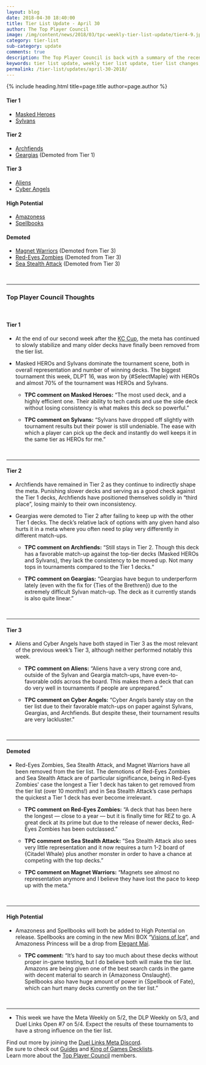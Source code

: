 ```yaml
---
layout: blog
date: 2018-04-30 18:40:00
title: Tier List Update - April 30
author: The Top Player Council
image: /img/content/news/2018/03/tpc-weekly-tier-list-update/tier4-9.jpg
category: tier-list
sub-category: update
comments: true
description: The Top Player Council is back with a summary of the recent tier list update. Check out their decisions and reasoning to stay relevant in the current meta. This update includes changes to Red-Eyes Zombies, Sea Stealth Attack, Magnets, Masked HEROs and Geargias.
keywords: tier list update, weekly tier list update, tier list changes, buffs, nerfs, april 30 2018
permalink: /tier-list/updates/april-30-2018/
---
```


{% include heading.html title=page.title author=page.author %}

#### Tier 1

- [Masked Heroes](/tier-list/deck-types/masked-heroes)
- [Sylvans](/tier-list/deck-types/sylvans/)  

#### Tier 2
- [Archfiends](/tier-list/deck-types/archfiends/) 
- [Geargias](/tier-list/deck-types/geargias) (Demoted from Tier 1)

#### Tier 3
- [Aliens](/tier-list/deck-types/aliens/)  
- [Cyber Angels](/tier-list/deck-types/cyber-angels/) 

#### High Potential
- [Amazoness]()
- [Spellbooks]()

#### Demoted
- [Magnet Warriors](/tier-list/deck-types/magnet-warriors/) (Demoted from Tier 3)
- [Red-Eyes Zombies](/tier-list/deck-types/red-eyes-zombies/) (Demoted from Tier 3)
- [Sea Stealth Attack](/tier-list/deck-types/sea-stealth-attack/) (Demoted from Tier 3)

<br>

---

### Top Player Council Thoughts

<br>

#### Tier 1  

* At the end of our second week after the [KC Cup](/tournaments/kc-cup/april-2018/report/), the meta has continued to slowly stabilize and many older decks have finally been removed from the tier list.  

* Masked HEROs and Sylvans dominate the tournament scene, both in overall representation and number of winning decks. The biggest tournament this week, DLPT 16, was won by {#SelectMaple} with HEROs and almost 70% of the tournament was HEROs and Sylvans. 

    * **TPC comment on Masked Heroes:** “The most used deck, and a highly efficient one. Their ability to tech cards and use the side deck without losing consistency is what makes this deck so powerful.”  

    * **TPC comment on Sylvans:** “Sylvans have dropped off slightly with tournament results but their power is still undeniable. The ease with which a player can pick up the deck and instantly do well keeps it in the same tier as HEROs for me.”  
    
<br>

---

#### Tier 2  

* Archfiends have remained in Tier 2 as they continue to indirectly shape the meta. Punishing slower decks and serving as a good check against the Tier 1 decks, Archfiends have positioned themselves solidly in “third place”, losing mainly to their own inconsistency.  
* Geargias were demoted to Tier 2 after failing to keep up with the other Tier 1 decks. The deck’s relative lack of options with any given hand also hurts it in a meta where you often need to play very differently in different match-ups.

    * **TPC comment on Archfiends:** “Still stays in Tier 2. Though this deck has a favorable match-up against the top-tier decks (Masked HEROs and Sylvans), they lack the consistency to be moved up. Not many tops in tournaments compared to the Tier 1 decks.“  
    
    * **TPC comment on Geargias:** “Geargias have begun to underperform lately (even with the fix for {Ties of the Brethren}) due to the extremely difficult Sylvan match-up. The deck as it currently stands is also quite linear.”   

<br>

---

#### Tier 3  

* Aliens and Cyber Angels have both stayed in Tier 3 as the most relevant of the previous week’s Tier 3, although neither performed notably this week.  

    * **TPC comment on Aliens:** “Aliens have a very strong core and, outside of the Sylvan and Geargia match-ups, have even-to-favorable odds across the board. This makes them a deck that can do very well in tournaments if people are unprepared.”  

    * **TPC comment on Cyber Angels:** “Cyber Angels barely stay on the tier list due to their favorable match-ups on paper against Sylvans, Geargias, and Archfiends. But despite these, their tournament results are very lackluster."  

<br>

---

#### Demoted 

* Red-Eyes Zombies, Sea Stealth Attack, and Magnet Warriors have all been removed from the tier list. The demotions of Red-Eyes Zombies and Sea Stealth Attack are of particular significance, being in Red-Eyes Zombies' case the longest a Tier 1 deck has taken to get removed from the tier list (over 10 months!) and in Sea Stealth Attack’s case perhaps the quickest a Tier 1 deck has ever become irrelevant.  

    * **TPC comment on Red-Eyes Zombies:** “A deck that has been here the longest — close to a year — but it is finally time for REZ to go. A great deck at its prime but due to the release of newer decks, Red-Eyes Zombies has been outclassed.”  

    * **TPC comment on Sea Stealth Attack:** “Sea Stealth Attack also sees very little representation and it now requires a turn 1-2 board of {Citadel Whale} plus another monster in order to have a chance at competing with the top decks.”  

    * **TPC comment on Magnet Warriors:** “Magnets see almost no representation anymore and I believe they have lost the pace to keep up with the meta."  

<br>

---

#### High Potential

* Amazoness and Spellbooks will both be added to High Potential on release. Spellbooks are coming in the new Mini BOX “[Visions of Ice](/box-reviews/visions-of-ice/)”, and Amazoness Princess will be a drop from [Elegant Mai](/news/april-2018/datamined-discoveries/).  

    * **TPC comment:** “It’s hard to say too much about these decks without proper in-game testing, but I do believe both will make the tier list. Amazons are being given one of the best search cards in the game with decent material to search in {Amazoness Onslaught}. Spellbooks also have huge amount of power in {Spellbook of Fate}, which can hurt many decks currently on the tier list.”  

<br>

---
* This week we have the Meta Weekly on 5/2, the DLP Weekly on 5/3, and Duel Links Open #7 on 5/4. Expect the results of these tournaments to have a strong influence on the tier list.  

Find out more by joining the [Duel Links Meta Discord](/discord/).  
Be sure to check out [Guides](/guides/) and [King of Games Decklists](/top-decks/).  
Learn more about the [Top Player Council](/top-player-council/) members.   